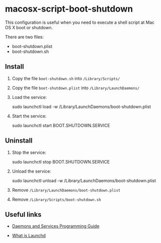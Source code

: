 # macosx-script-boot-shutdown

This configuration is useful when you need to execute a shell script at Mac OS X boot or shutdown.

There are two files:

- boot-shutdown.plist
- boot-shutdown.sh

## Install

1. Copy the file `boot-shutdown.sh` into `/Library/Scripts/`

2. Copy the file `boot-shutdown.plist` into `/Library/LaunchDaemons/`

3. Load the service:

    sudo launchctl load -w /Library/LaunchDaemons/boot-shutdown.plist

4. Start the service:

    sudo launchctl start BOOT.SHUTDOWN.SERVICE

## Uninstall

1. Stop the service:

    sudo launchctl stop BOOT.SHUTDOWN.SERVICE

2. Unload the service:

    sudo launchctl unload -w /Library/LaunchDaemons/boot-shutdown.plist

3. Remove `/Library/LaunchDaemons/boot-shutdown.plist`

4. Remove `/Library/Scripts/boot-shutdown.sh`


## Useful links

- [Daemons and Services Programming Guide][1]
- [What is Launchd][2]


  [1]: https://developer.apple.com/library/archive/documentation/MacOSX/Conceptual/BPSystemStartup/Chapters/Introduction.html
  [2]: http://www.launchd.info/ 

